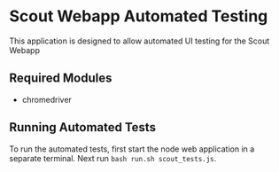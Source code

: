 Scout Webapp Automated Testing
================================
This application is designed to allow automated UI testing for the Scout Webapp

Required Modules
-----------------------
* chromedriver

Running Automated Tests
-----------------------
To run the automated tests, first start the node web application in a separate terminal. Next run `bash run.sh scout_tests.js`.